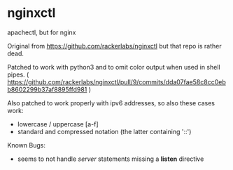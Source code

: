 # nginxctl
apachectl, but for nginx

Original from https://github.com/rackerlabs/nginxctl but that repo is rather dead.

Patched to work with python3 and to omit color output when used in shell pipes. ( https://github.com/rackerlabs/nginxctl/pull/9/commits/dda07fae58c8cc0ebb8602299b37af8895ffd981 )

Also patched to work properly with ipv6 addresses, so also these cases work:
- lowercase / uppercase [a-f]
- standard and compressed notation (the latter containing '::')

Known Bugs:
- seems to not handle *server* statements missing a **listen** directive
